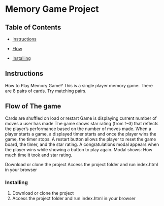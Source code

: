 # Memory Game Project

## Table of Contents

* [Instructions](#instructions)

* [Flow](#Flow)

* [Installing](#Installing)

## Instructions

How to Play Memory Game?
This is a single player memory game.
There are 8 pairs of cards.
Try matching pairs.


## Flow of The game

Cards are shuffled on load or restart
Game is displaying current number of moves a user has made
The game shows star rating (from 1–3) that reflects the player’s performance based on the number of moves made.
When a player starts a game, a displayed timer starts and once the player wins the game, the timer stops.
A restart button allows the player to reset the game board, the timer, and the star rating.
A congratulations modal appears when the player wins while showing a button to play again.
Modal shows: How much time it took and star rating.

Download or clone the project
Access the project folder and run index.html in your browser

### Installing

1. Download or clone the project
2. Access the project folder and run index.html in your browser
